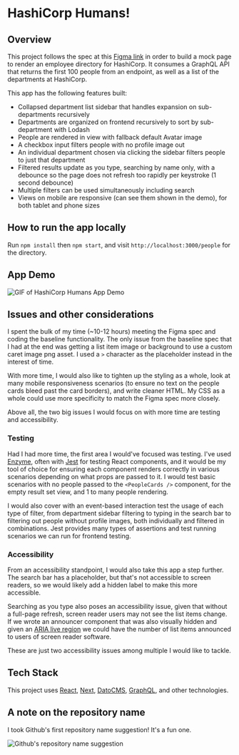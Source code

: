 # HashiCorp Humans!

## Overview

This project follows the spec at this [Figma link](https://www.figma.com/file/xGicP4qkXbMhte4LAYxC4X/HashiCorp---Technical-Screen?node-id=2%3A973) in order to build a mock page to render an employee directory for HashiCorp. It consumes a GraphQL API that returns the first 100 people from an endpoint, as well as a list of the departments at HashiCorp.

This app has the following features built:

- Collapsed department list sidebar that handles expansion on sub-departments recursively
- Departments are organized on frontend recursively to sort by sub-department with Lodash
- People are rendered in view with fallback default Avatar image
- A checkbox input filters people with no profile image out
- An individual department chosen via clicking the sidebar filters people to just that department
- Filtered results update as you type, searching by name only, with a debounce so the page does not refresh too rapidly per keystroke (1 second debounce)
- Multiple filters can be used simultaneously including search
- Views on mobile are responsive (can see them shown in the demo), for both tablet and phone sizes

## How to run the app locally

Run `npm install` then `npm start`, and visit `http://localhost:3000/people` for the directory.

## App Demo

![GIF of HashiCorp Humans App Demo](hashicorp-humans-demo.gif)

## Issues and other considerations

I spent the bulk of my time (~10-12 hours) meeting the Figma spec and coding the baseline functionality. The only issue from the baseline spec that I had at the end was getting a list item image or background to use a custom caret image png asset. I used a `>` character as the placeholder instead in the interest of time.

With more time, I would also like to tighten up the styling as a whole, look at many mobile responsiveness scenarios (to ensure no text on the people cards bleed past the card borders), and write cleaner HTML. My CSS as a whole could use more specificity to match the Figma spec more closely.

Above all, the two big issues I would focus on with more time are testing and accessibility.

### Testing

Had I had more time, the first area I would've focused was testing. I've used [Enzyme](https://enzymejs.github.io/enzyme/), often with [Jest](https://jestjs.io/) for testing React components, and it would be my tool of choice for ensuring each component renders correctly in various scenarios depending on what props are passed to it. I would test basic scenarios with no people passed to the `<PeopleCards />` component, for the empty result set view, and 1 to many people rendering.

I would also cover with an event-based interaction test the usage of each type of filter, from department sidebar filtering to typing in the search bar to filtering out people without profile images, both individually and filtered in combinations. Jest provides many types of assertions and test running scenarios we can run for frontend testing.

### Accessibility

From an accessibility standpoint, I would also take this app a step further. The search bar has a placeholder, but that's not accessible to screen readers, so we would likely add a hidden label to make this more accessible.

Searching as you type also poses an accessibility issue, given that without a full-page refresh, screen reader users may not see the list items change. If we wrote an announcer component that was also visually hidden and given an [ARIA live region](https://developer.mozilla.org/en-US/docs/Web/Accessibility/ARIA/ARIA_Live_Regions) we could have the number of list items announced to users of screen reader software.

These are just two accessibility issues among multiple I would like to tackle.

## Tech Stack

This project uses [React](https://reactjs.org/), [Next](https://nextjs.org/), [DatoCMS](https://www.datocms.com/), [GraphQL](https://graphql.org/), and other technologies.

## A note on the repository name

I took Github's first repository name suggestion! It's a fun one.

![Github's repository name suggestion](https://user-images.githubusercontent.com/10353221/125868090-42829ca4-6a6e-401b-8724-a62ff0f0f28d.png)
